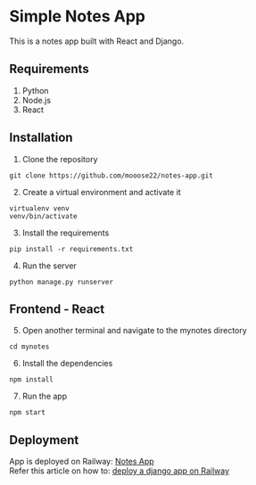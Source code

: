 # Simple Notes App

This is a notes app built with React and Django.

## Requirements

1. Python
2. Node.js
3. React

## Installation

1. Clone the repository

```
git clone https://github.com/mooose22/notes-app.git
```

2. Create a virtual environment and activate it

```
virtualenv venv
venv/bin/activate
```

3. Install the requirements

```
pip install -r requirements.txt
```

4. Run the server

```
python manage.py runserver
```

## Frontend - React

5. Open another terminal and navigate to the mynotes directory

```
cd mynotes
```

6. Install the dependencies

```
npm install
```

7. Run the app

```
npm start
```

## Deployment

App is deployed on Railway: [Notes App](https://notesapp-production-8c87.up.railway.app/)  
Refer this article on how to: [deploy a django app on Railway](https://dev.to/osahenru/using-railway-app-to-deploy-your-django-project-3ah1)
